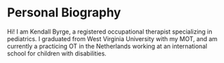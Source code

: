 # Personal Biography

Hi! I am Kendall Byrge, a registered occupational therapist specializing in pediatrics. I graduated from West Virginia University with my MOT, 
and am currently a practicing OT in the Netherlands working at an international school for children with disabilities. 
